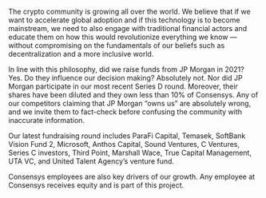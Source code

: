 The crypto community is growing all over the world. We believe that if we want to accelerate global adoption and if this technology is to become mainstream, we need to also engage with traditional financial actors and educate them on how this would revolutionize everything we know — without compromising on the fundamentals of our beliefs such as decentralization and a more inclusive world.


In line with this philosophy, did we raise funds from JP Morgan in 2021? Yes. Do they influence our decision making? Absolutely not. Nor did JP Morgan participate in our most recent Series D round. Moreover, their shares have been diluted and they own less than 10% of Consensys. Any of our competitors claiming that JP Morgan “owns us” are absolutely wrong, and we invite them to fact-check before confusing the community with inaccurate information.


Our latest fundraising round includes ParaFi Capital, Temasek, SoftBank Vision Fund 2, Microsoft, Anthos Capital, Sound Ventures, C Ventures, Series C investors, Third Point, Marshall Wace, True Capital Management, UTA VC, and United Talent Agency’s venture fund.


Consensys employees are also key drivers of our growth. Any employee at Consensys receives equity and is part of this project.

